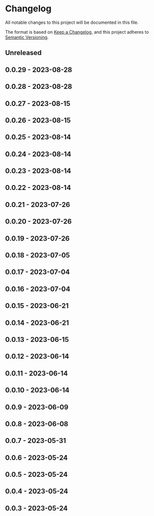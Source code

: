 # Changelog

All notable changes to this project will be documented in this file.

The format is based on [Keep a Changelog](https://keepachangelog.com/en/1.0.0/),
and this project adheres to [Semantic Versioning](https://semver.org/spec/v2.0.0.html).

## Unreleased

## 0.0.29 - 2023-08-28

## 0.0.28 - 2023-08-28

## 0.0.27 - 2023-08-15

## 0.0.26 - 2023-08-15

## 0.0.25 - 2023-08-14

## 0.0.24 - 2023-08-14

## 0.0.23 - 2023-08-14

## 0.0.22 - 2023-08-14

## 0.0.21 - 2023-07-26

## 0.0.20 - 2023-07-26

## 0.0.19 - 2023-07-26

## 0.0.18 - 2023-07-05

## 0.0.17 - 2023-07-04

## 0.0.16 - 2023-07-04

## 0.0.15 - 2023-06-21

## 0.0.14 - 2023-06-21

## 0.0.13 - 2023-06-15

## 0.0.12 - 2023-06-14

## 0.0.11 - 2023-06-14

## 0.0.10 - 2023-06-14

## 0.0.9 - 2023-06-09

## 0.0.8 - 2023-06-08

## 0.0.7 - 2023-05-31

## 0.0.6 - 2023-05-24

## 0.0.5 - 2023-05-24

## 0.0.4 - 2023-05-24

## 0.0.3 - 2023-05-24
